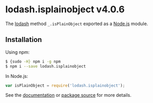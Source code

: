 # lodash.isplainobject v4.0.6

The [lodash](https://lodash.com/) method `_.isPlainObject` exported as a [Node.js](https://nodejs.org/) module.

## Installation

Using npm:

```bash
$ {sudo -H} npm i -g npm
$ npm i --save lodash.isplainobject
```

In Node.js:

```js
var isPlainObject = require('lodash.isplainobject');
```

See the [documentation](https://lodash.com/docs#isPlainObject) or [package source](https://github.com/lodash/lodash/blob/4.0.6-npm-packages/lodash.isplainobject) for more details.
